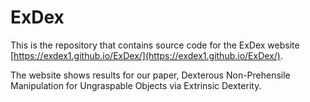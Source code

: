 # ExDex
This is the repository that contains source code for the ExDex website [https://exdex1.github.io/ExDex/](https://exdex1.github.io/ExDex/).

The website shows results for our paper, Dexterous Non-Prehensile Manipulation for Ungraspable Objects via Extrinsic Dexterity.
